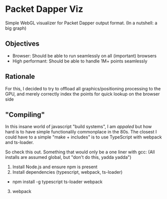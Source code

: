 # Packet Dapper Viz

Simple WebGL visualizer for Packet Dapper output format.
(In a nutshell: a big graph)

## Objectives

- Browser: Should be able to run seamlessly on all (important) browsers
- High performant: Should be able to handle 1M+ points seamlessly

## Rationale

For this, I decided to try to offload all graphics/positioning processing
to the GPU, and merely correctly index the points for quick lookup on the browser side

## "Compiling"

In this insane world of javascript "build systems", I am *appaled* but how hard
is to have simple functionalily commonplace in the 80s.
The closest I could have to a simple "make + includes" is to use TypeScript with webpack and ts-loader.

So check this out. Something that would only be a one liner with gcc:
(All installs are assumed global, but "don't do this, yadda yadda")

1. Install Node.js and ensure npm is present
2. Install dependencies (typescript, webpack, ts-loader)
  - npm install -g typescript ts-loader webpack
3. webpack
